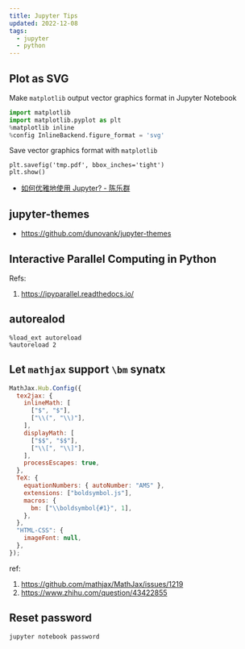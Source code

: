```yaml
---
title: Jupyter Tips
updated: 2022-12-08
tags:
  - jupyter
  - python
---
```


## Plot as SVG

Make `matplotlib` output vector graphics format in Jupyter Notebook

```python
import matplotlib
import matplotlib.pyplot as plt
%matplotlib inline
%config InlineBackend.figure_format = 'svg'
```

Save vector graphics format with `matplotlib`

```
plt.savefig('tmp.pdf', bbox_inches='tight')
plt.show()
```

- [如何优雅地使用 Jupyter? - 陈乐群](https://www.zhihu.com/question/59392251)

## jupyter-themes

- https://github.com/dunovank/jupyter-themes

## Interactive Parallel Computing in Python

Refs:

1. https://ipyparallel.readthedocs.io/

## autorealod

```jupyter
%load_ext autoreload
%autoreload 2
```

## Let `mathjax` support `\bm` synatx

```js
MathJax.Hub.Config({
  tex2jax: {
    inlineMath: [
      ["$", "$"],
      ["\\(", "\\)"],
    ],
    displayMath: [
      ["$$", "$$"],
      ["\\[", "\\]"],
    ],
    processEscapes: true,
  },
  TeX: {
    equationNumbers: { autoNumber: "AMS" },
    extensions: ["boldsymbol.js"],
    macros: {
      bm: ["\\boldsymbol{#1}", 1],
    },
  },
  "HTML-CSS": {
    imageFont: null,
  },
});
```

ref:

1. https://github.com/mathjax/MathJax/issues/1219
2. https://www.zhihu.com/question/43422855

## Reset password

```
jupyter notebook password
```
